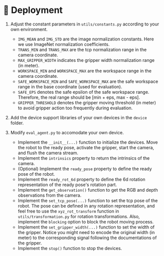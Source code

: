 # 🤖 Deployment

1. Adjust the constant parameters in `utils/constants.py` according to your own environment.
   - `IMG_MEAN` and `IMG_STD` are the image normalization constants. Here we use ImageNet normalization coefficients.
   - `TRANS_MIN` and `TRANS_MAX` are the tcp normalization range in the camera coordinate.
   - `MAX_GRIPPER_WIDTH` indicates the gripper width normalization range (in meter).
   - `WORKSPACE_MIN` and `WORKSPACE_MAX` are the workspace range in the camera coordinate. 
   - `SAFE_WORKSPACE_MIN` and `SAFE_WORKSPACE_MAX` are the safe workspace range in the base coordinate (used for evaluation).
   - `SAFE_EPS` denotes the safe epsilon of the safe workspace range. Therefore, the real range should be [min + eps, max - eps].
   - `GRIPPER_THRESHOLD` denotes the gripper moving threshold (in meter) to avoid gripper action too frequently during evaluation.

2. Add the device support libraries of your own devices in the `device` folder.

3. Modify `eval_agent.py` to accomodate your own device.
   - Implement the `__init__(...)` function to initialize the devices. Move the robot to the ready pose, activate the gripper, start the camera, and flush the camera stream.
   - Implement the `intrinsics` property to return the intrinsics of the camera.
   - (Optional) Implement the `ready_pose` property to define the ready pose of the robot.
   - Implement the `ready_rot_6d` property to define the 6d rotation representation of the ready pose's rotation part.
   - Implement the `get_observation()` function to get the RGB and depth observations from the camera.
   - Implement the `set_tcp_pose(...)` function to set the tcp pose of the robot. The pose can be defined in any rotation representation, and feel free to use the `xyz_rot_transform` function in `utils/transformation.py` for rotation transformations. Also, implement the `blocking` option to block the robot moving process.
   - Implement the `set_gripper_width(...)` function to set the width of the gripper. Notice you might need to encode the original width (in meter) to the corresponding signal following the documentations of the gripper.
   - Implement the `stop()` function to stop the devices.